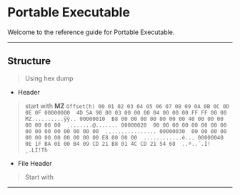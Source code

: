 #  Portable Executable

Welcome to the reference guide for Portable Executable.

---

## Structure

> Using hex dump

- Header
> start with **MZ**
`Offset(h) 00 01 02 03 04 05 06 07 08 09 0A 0B 0C 0D 0E 0F
 00000000  4D 5A 90 00 03 00 00 00 04 00 00 00 FF FF 00 00  MZ..........ÿÿ..
 00000010  B8 00 00 00 00 00 00 00 40 00 00 00 00 00 00 00  ¸.......@.......
 00000020  00 00 00 00 00 00 00 00 00 00 00 00 00 00 00 00  ................
 00000030  00 00 00 00 00 00 00 00 00 00 00 00 E8 00 00 00  ............è...
 00000040  0E 1F BA 0E 00 B4 09 CD 21 B8 01 4C CD 21 54 68  ..º..´.Í!¸.LÍ!Th`

- File Header
> Start with 


---

